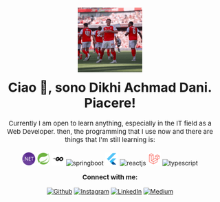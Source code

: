 <p align="center"> 
<img src="gyokeres-arsenal.gif" alt="dotnet" width="150" height="150"/>
</p> 
<h1 align="center" style="font-size: 30px;margin:0;"><b>Ciao 👋, sono Dikhi Achmad Dani. Piacere!</b></h1>
<p align="center" style="font-size: 15px;margin:20px 0;">Currently I am open to learn anything, especially in the IT field as a Web Developer. then, the programming that I use now and there are things that I'm still learning is:</p>
<p align="center"> 
<img src="https://raw.githubusercontent.com/github/explore/56a826d05cf762b2b50ecbe7d492a839b04f3fbf/topics/dotnet/dotnet.png" alt="dotnet" width="30" height="30"/>
<img src="https://raw.githubusercontent.com/github/explore/56a826d05cf762b2b50ecbe7d492a839b04f3fbf/topics/spring-boot/spring-boot.png" alt="springboot" width="30" height="30"/>
<img src="https://raw.githubusercontent.com/github/explore/56a826d05cf762b2b50ecbe7d492a839b04f3fbf/topics/go/go.png" alt="golang" width="30" height="30"/>
<img src="https://raw.githubusercontent.com/danielcranney/readme-generator/main/public/icons/skills/nextjs-colored-dark.svg" alt="springboot" width="30" height="30"/>
<img src="https://raw.githubusercontent.com/github/explore/56a826d05cf762b2b50ecbe7d492a839b04f3fbf/topics/flutter/flutter.png" alt="springboot" width="30" height="30"/>
<img src="https://icongr.am/devicon/react-original.svg?size=128&color=currentColor" alt="reactjs" width="30" height="30"/>
<img src="https://raw.githubusercontent.com/github/explore/56a826d05cf762b2b50ecbe7d492a839b04f3fbf/topics/laravel/laravel.png" alt="laravel" width="30" height="30"/>
<!-- <img src="https://icongr.am/devicon/jquery-original.svg?size=128&color=currentColor" alt="jquery" width="30" height="30"/> -->
<img src="https://icongr.am/devicon/typescript-original.svg?size=128&color=currentColor" alt="typescript" width="30" height="30"/>
</p>

<p align="center" style="font-size: 15px;"><b>Connect with me:</b></p>
<p align="center"><a href="https://github.com/dikhiachmaddani" target="_blank"><img alt="Github" src="https://img.shields.io/badge/GitHub-%2312100E.svg?&style=for-the-badge&color=D2042D&logo=Github&logoColor=white" /></a> 
<a href="https://www.instagram.com/dikhiachmaddani/" target="_blank"><img alt="Instagram" src="https://img.shields.io/badge/Instagram-%230077B5.svg?&style=for-the-badge&color=D2042D&logo=instagram&logoColor=white" /></a>
<a href="https://www.linkedin.com/in/dikhiachmaddani/" target="_blank"><img alt="LinkedIn" src="https://img.shields.io/badge/linkedin-%230077B5.svg?&style=for-the-badge&color=D2042D&logo=linkedin&logoColor=white" /></a>
<a href="https://medium.com/@dikhiachmaddani" target="_blank"><img alt="Medium" src="https://img.shields.io/badge/medium-%230077B5.svg?&style=for-the-badge&color=D2042D&logo=medium&logoColor=white" /></a></p>
